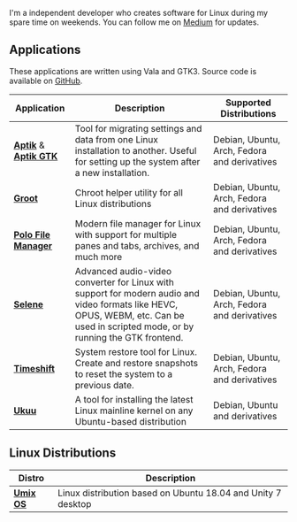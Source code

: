 I'm a independent developer who creates software for Linux during my spare time on weekends. You can follow me on [Medium](http://medium.com/@teejeetech) for updates.

## Applications

These applications are written using Vala and GTK3. Source code is available on [GitHub](https://github.com/teejee2008).

| Application                                                  | Description                                                  | Supported Distributions                      |
| ------------------------------------------------------------ | ------------------------------------------------------------ | -------------------------------------------- |
| [**Aptik**](https://github.com/teejee2008/aptik) & [**Aptik GTK**](https://github.com/teejee2008/aptik-gtk) | Tool for migrating settings and data from one Linux installation to another. Useful for setting up the system after a new installation. | Debian, Ubuntu, Arch, Fedora and derivatives |
| [**Groot**](https://github.com/teejee2008/groot)             | Chroot helper utility for all Linux distributions            | Debian, Ubuntu, Arch, Fedora and derivatives |
| [**Polo File Manager**](https://github.com/teejee2008/polo)  | Modern file manager for Linux with support for multiple panes and tabs, archives, and much more | Debian, Ubuntu, Arch, Fedora and derivatives |
| [**Selene**](https://github.com/teejee2008/selene)           | Advanced audio-video converter for Linux with support for modern audio and video formats like HEVC, OPUS, WEBM, etc. Can be used in scripted mode, or by running the GTK frontend. | Debian, Ubuntu, Arch, Fedora and derivatives |
| [**Timeshift**](https://github.com/teejee2008/timeshift)     | System restore tool for Linux. Create and restore snapshots to reset the system to a previous date. | Debian, Ubuntu, Arch, Fedora and derivatives |
| [**Ukuu**](https://github.com/teejee2008/ukuu)               | A tool for installing the latest Linux mainline kernel on any Ubuntu-based distribution | Debian, Ubuntu and derivatives               |

## Linux Distributions

| Distro                                               | Description                                                  |
| ---------------------------------------------------- | ------------------------------------------------------------ |
| [**Umix OS**](https://github.com/teejee2008/umix-os) | Linux distribution based on Ubuntu 18.04 and Unity 7 desktop |